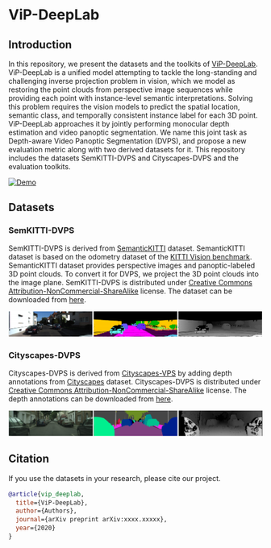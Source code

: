 # ViP-DeepLab

## Introduction

In this repository, we present the datasets and the toolkits of [ViP-DeepLab](https://arxiv).
ViP-DeepLab is a unified model attempting to tackle the long-standing and challenging inverse projection problem in vision, which we model as restoring the point clouds from perspective image sequences while providing each point with instance-level semantic interpretations.
Solving this problem requires the vision models to predict the spatial location, semantic class,
and temporally consistent instance label for each 3D point.
ViP-DeepLab approaches it by jointly performing monocular depth estimation and video panoptic segmentation.
We name this joint task as Depth-aware Video Panoptic Segmentation (DVPS), and propose a new evaluation metric along with two derived datasets for it.
This repository includes the datasets SemKITTI-DVPS and Cityscapes-DVPS and the evaluation toolkits.

[![Demo](readme_srcs/ViP-DeepLab.gif)](https://www.cs.jhu.edu/~syqiao/ViP-DeepLab/ViP-DeepLab_v3.mp4)


## Datasets

### SemKITTI-DVPS
SemKITTI-DVPS is derived from [SemanticKITTI](http://semantic-kitti.org/) dataset.
SemanticKITTI dataset is based on the odometry
dataset of the [KITTI Vision benchmark](http://www.cvlibs.net/datasets/kitti/index.php).
SemanticKITTI dataset provides perspective images and panoptic-labeled 3D point clouds.
To convert it for DVPS, we project the 3D point clouds into the image plane.
SemKITTI-DVPS is distributed under [Creative Commons Attribution-NonCommercial-ShareAlike](https://creativecommons.org/licenses/by-nc-sa/4.0/) license.
The dataset can be downloaded from [here](https://link).

![SemKITTI-DVPS example.](readme_srcs/sk_example.png)

### Cityscapes-DVPS
Cityscapes-DVPS is derived from [Cityscapes-VPS](https://github.com/mcahny/vps) by adding depth annotations from [Cityscapes](https://www.cityscapes-dataset.com/) dataset.
Cityscapes-DVPS is distributed under [Creative Commons Attribution-NonCommercial-ShareAlike](https://creativecommons.org/licenses/by-nc-sa/4.0/) license.
The depth annotations can be downloaded from [here](https://link).

![Cityscapes-DVPS example.](readme_srcs/cs_example.png)

## Citation
If you use the datasets in your research, please cite our project.
```BibTeX
@article{vip_deeplab,
  title={ViP-DeepLab},
  author={Authors},
  journal={arXiv preprint arXiv:xxxx.xxxxx},
  year={2020}
}
```

